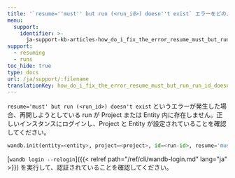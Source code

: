 ```yaml
---
title: '`resume=''must'' but run (<run_id>) doesn''t exist` エラーをどのように修正しますか？'
menu:
  support:
    identifier: >-
      ja-support-kb-articles-how_do_i_fix_the_error_resume_must_but_run_run_id_doesnt_exist
support:
  - resuming
  - runs
toc_hide: true
type: docs
url: /ja/support/:filename
translationKey: how_do_i_fix_the_error_resume_must_but_run_run_id_doesnt_exist
---
```

`resume='must' but run (<run_id>) doesn't exist` というエラーが発生した場合、再開しようとしている run が Project または Entity 内に存在しません。正しいインスタンスにログインし、Project と Entity が設定されていることを確認してください。

```python
wandb.init(entity=<entity>, project=<project>, id=<run-id>, resume='must')
```

[`wandb login --relogin`]({{< relref path="/ref/cli/wandb-login.md" lang="ja" >}}) を実行して、認証されていることを確認してください。